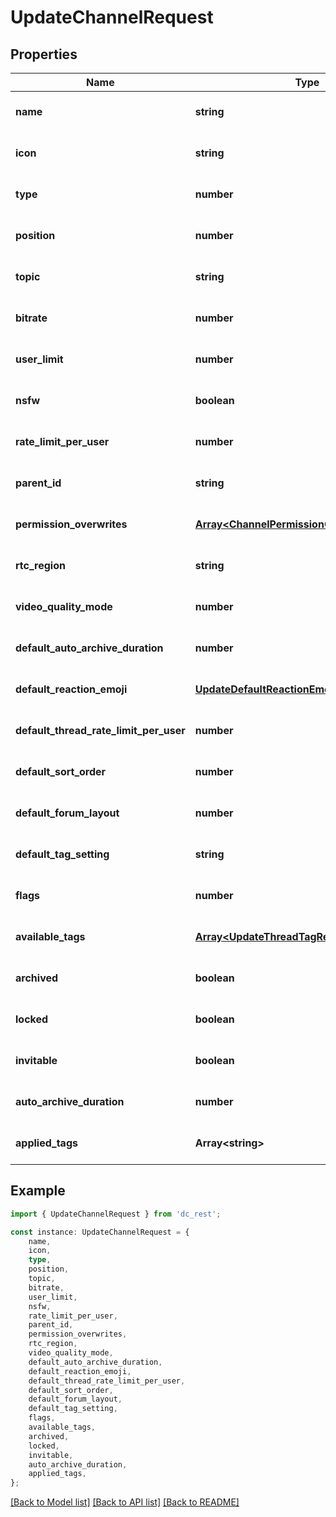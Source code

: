 # UpdateChannelRequest


## Properties

Name | Type | Description | Notes
------------ | ------------- | ------------- | -------------
**name** | **string** |  | [optional] [default to undefined]
**icon** | **string** |  | [optional] [default to undefined]
**type** | **number** |  | [optional] [default to undefined]
**position** | **number** |  | [optional] [default to undefined]
**topic** | **string** |  | [optional] [default to undefined]
**bitrate** | **number** |  | [optional] [default to undefined]
**user_limit** | **number** |  | [optional] [default to undefined]
**nsfw** | **boolean** |  | [optional] [default to undefined]
**rate_limit_per_user** | **number** |  | [optional] [default to undefined]
**parent_id** | **string** |  | [optional] [default to undefined]
**permission_overwrites** | [**Array&lt;ChannelPermissionOverwriteRequest&gt;**](ChannelPermissionOverwriteRequest.md) |  | [optional] [default to undefined]
**rtc_region** | **string** |  | [optional] [default to undefined]
**video_quality_mode** | **number** |  | [optional] [default to undefined]
**default_auto_archive_duration** | **number** |  | [optional] [default to undefined]
**default_reaction_emoji** | [**UpdateDefaultReactionEmojiRequest**](UpdateDefaultReactionEmojiRequest.md) |  | [optional] [default to undefined]
**default_thread_rate_limit_per_user** | **number** |  | [optional] [default to undefined]
**default_sort_order** | **number** |  | [optional] [default to undefined]
**default_forum_layout** | **number** |  | [optional] [default to undefined]
**default_tag_setting** | **string** |  | [optional] [default to undefined]
**flags** | **number** |  | [optional] [default to undefined]
**available_tags** | [**Array&lt;UpdateThreadTagRequest&gt;**](UpdateThreadTagRequest.md) |  | [optional] [default to undefined]
**archived** | **boolean** |  | [optional] [default to undefined]
**locked** | **boolean** |  | [optional] [default to undefined]
**invitable** | **boolean** |  | [optional] [default to undefined]
**auto_archive_duration** | **number** |  | [optional] [default to undefined]
**applied_tags** | **Array&lt;string&gt;** |  | [optional] [default to undefined]

## Example

```typescript
import { UpdateChannelRequest } from 'dc_rest';

const instance: UpdateChannelRequest = {
    name,
    icon,
    type,
    position,
    topic,
    bitrate,
    user_limit,
    nsfw,
    rate_limit_per_user,
    parent_id,
    permission_overwrites,
    rtc_region,
    video_quality_mode,
    default_auto_archive_duration,
    default_reaction_emoji,
    default_thread_rate_limit_per_user,
    default_sort_order,
    default_forum_layout,
    default_tag_setting,
    flags,
    available_tags,
    archived,
    locked,
    invitable,
    auto_archive_duration,
    applied_tags,
};
```

[[Back to Model list]](../README.md#documentation-for-models) [[Back to API list]](../README.md#documentation-for-api-endpoints) [[Back to README]](../README.md)
